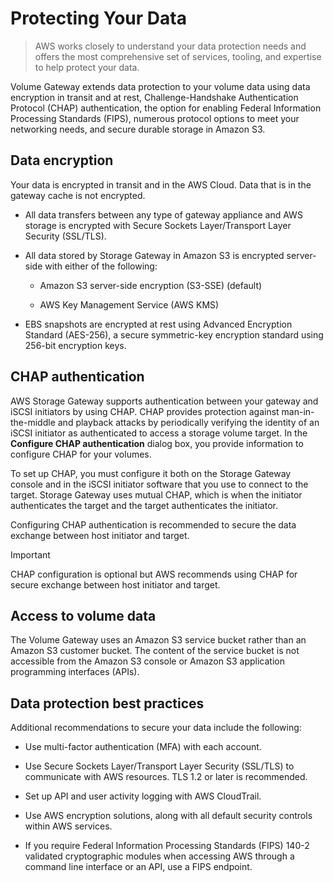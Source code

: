 # Protecting Your Data

> AWS works closely to understand your data protection needs and offers the most comprehensive set of services, tooling, and expertise to help protect your data.

Volume Gateway extends data protection to your volume data using data encryption in transit and at rest, Challenge-Handshake Authentication Protocol (CHAP) authentication, the option for enabling Federal Information Processing Standards (FIPS), numerous protocol options to meet your networking needs, and secure durable storage in Amazon S3.

## Data encryption

Your data is encrypted in transit and in the AWS Cloud. Data that is in the gateway cache is not encrypted.

* All data transfers between any type of gateway appliance and AWS storage is encrypted with Secure Sockets Layer/Transport Layer Security (SSL/TLS).

* All data stored by Storage Gateway in Amazon S3 is encrypted server-side with either of the following: 

  * Amazon S3 server-side encryption (S3-SSE) (default)

  * AWS Key Management Service (AWS KMS)

* EBS snapshots are encrypted at rest using Advanced Encryption Standard (AES-256), a secure symmetric-key encryption standard using 256-bit encryption keys.

## CHAP authentication

AWS Storage Gateway supports authentication between your gateway and iSCSI initiators by using CHAP. CHAP provides protection against man-in-the-middle and playback attacks by periodically verifying the identity of an iSCSI initiator as authenticated to access a storage volume target. In the **Configure CHAP authentication** dialog box, you provide information to configure CHAP for your volumes.

To set up CHAP, you must configure it both on the Storage Gateway console and in the iSCSI initiator software that you use to connect to the target. Storage Gateway uses mutual CHAP, which is when the initiator authenticates the target and the target authenticates the initiator.

Configuring CHAP authentication is recommended to secure the data exchange between host initiator and target.

> [!IMPORTANT]
>
> CHAP configuration is optional but AWS recommends using CHAP for secure exchange between host initiator and target.

## Access to volume data

The Volume Gateway uses an Amazon S3 service bucket rather than an Amazon S3 customer bucket. The content of the service bucket is not accessible from the Amazon S3 console or Amazon S3 application programming interfaces (APIs).

## Data protection best practices

Additional recommendations to secure your data include the following:

* Use multi-factor authentication (MFA) with each account.

* Use Secure Sockets Layer/Transport Layer Security (SSL/TLS) to communicate with AWS resources. TLS 1.2 or later is recommended.

* Set up API and user activity logging with AWS CloudTrail.

* Use AWS encryption solutions, along with all default security controls within AWS services.

* If you require Federal Information Processing Standards (FIPS) 140-2 validated cryptographic modules when accessing AWS through a command line interface or an API, use a FIPS endpoint.

